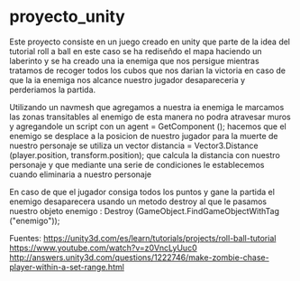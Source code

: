 # proyecto_unity

Este proyecto consiste en un juego creado en unity que parte de la idea del tutorial roll a ball en este caso se ha rediseñdo el mapa haciendo un laberinto y se ha creado una ia enemiga que nos persigue mientras tratamos de recoger todos los cubos que nos darian la victoria en caso de que la ia enemiga nos alcance nuestro jugador desapareceria y perderiamos la partida.

Utilizando un navmesh que agregamos a nuestra ia enemiga  le marcamos las zonas transitables  al enemigo de esta manera no podra atravesar muros y agregandole un script con un agent = GetComponent<NavMeshAgent> (); hacemos que el enemigo se desplace a la posicion de nuestro jugador para la muerte de nuestro personaje se utiliza un vector 
distancia = Vector3.Distance (player.position, transform.position);
que calcula la distancia con nuestro personaje y que mediante una serie de condiciones le establecemos cuando eliminaria a nuestro personaje  
  
  
  
En caso de que el jugador consiga todos los puntos y gane la partida el enemigo desaparecera usando un metodo destroy al que le pasamos nuestro objeto enemigo :
Destroy (GameObject.FindGameObjectWithTag ("enemigo"));




Fuentes:
https://unity3d.com/es/learn/tutorials/projects/roll-ball-tutorial
https://www.youtube.com/watch?v=z0VncLyUuc0
http://answers.unity3d.com/questions/1222746/make-zombie-chase-player-within-a-set-range.html
